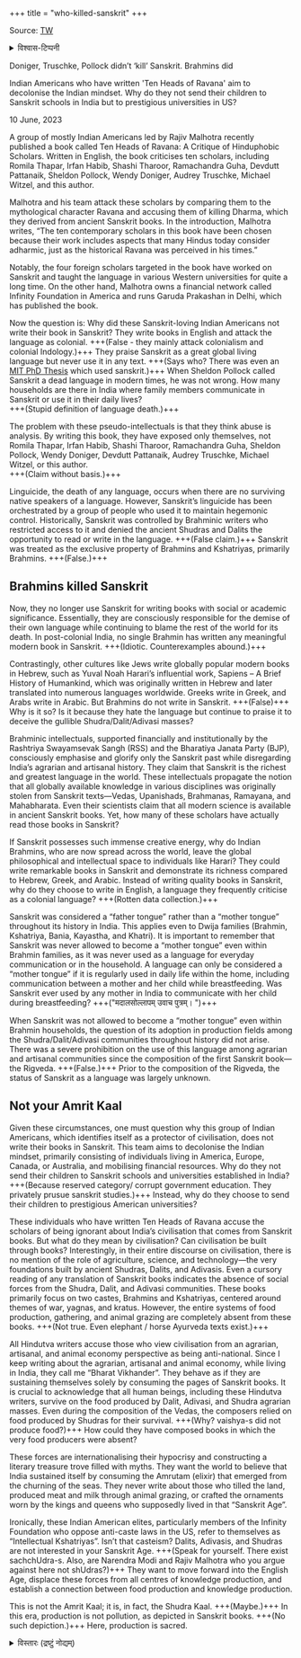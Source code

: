 +++
title = "who-killed-sanskrit"
+++

Source: [TW](https://theprint.in/opinion/doniger-truschke-pollock-didnt-kill-sanskrit-brahmins-did/1621532/)

<details><summary>विश्वास-टिप्पनी</summary>

Some of the points are addressed in [misconceptions page](https://vishvasa.github.io/sanskrit/meta/misconceptions/Sanskrit_Phobia/) ; will expand to encompass accusation of brAhmaNa hypocracy/ incompetence.
</details>


Doniger, Truschke, Pollock didn’t ‘kill’ Sanskrit. Brahmins did

Indian Americans who have written 'Ten Heads of Ravana' aim to decolonise the Indian mindset. Why do they not send their children to Sanskrit schools in India but to prestigious universities in US?

10 June, 2023


A group of mostly Indian Americans led by Rajiv Malhotra recently published a book called Ten Heads of Ravana: A Critique of Hinduphobic Scholars. Written in English, the book criticises ten scholars, including Romila Thapar, Irfan Habib, Shashi Tharoor, Ramachandra Guha, Devdutt Pattanaik, Sheldon Pollock, Wendy Doniger, Audrey Truschke, Michael Witzel, and this author.

Malhotra and his team attack these scholars by comparing them to the mythological character Ravana and accusing them of killing Dharma, which they derived from ancient Sanskrit books. In the introduction, Malhotra writes, “The ten contemporary scholars in this book have been chosen because their work includes aspects that many Hindus today consider adharmic, just as the historical Ravana was perceived in his times.”

Notably, the four foreign scholars targeted in the book have worked on Sanskrit and taught the language in various Western universities for quite a long time. On the other hand, Malhotra owns a financial network called Infinity Foundation in America and runs Garuda Prakashan in Delhi, which has published the book.

Now the question is: Why did these Sanskrit-loving Indian Americans not write their book in Sanskrit? They write books in English and attack the language as colonial. +++(False - they mainly attack colonialism and colonial Indology.)+++ They praise Sanskrit as a great global living language but never use it in any text. +++(Says who? There was even an [MIT PhD Thesis](https://groups.google.com/g/hindu-vidya/c/VB7n3nrgOVo/m/FHMo7iPXAgAJ) which used sanskrit.)+++ When Sheldon Pollock called Sanskrit a dead language in modern times, he was not wrong. How many households are there in India where family members communicate in Sanskrit or use it in their daily lives?  
+++(Stupid definition of language death.)+++

The problem with these pseudo-intellectuals is that they think abuse is analysis. By writing this book, they have exposed only themselves, not Romila Thapar, Irfan Habib, Shashi Tharoor, Ramachandra Guha, Sheldon Pollock, Wendy Doniger, Devdutt Pattanaik, Audrey Truschke, Michael Witzel, or this author.  
+++(Claim without basis.)+++

Linguicide, the death of any language, occurs when there are no surviving native speakers of a language. However, Sanskrit’s linguicide has been orchestrated by a group of people who used it to maintain hegemonic control. Historically, Sanskrit was controlled by Brahminic writers who restricted access to it and denied the ancient Shudras and Dalits the opportunity to read or write in the language. +++(False claim.)+++ Sanskrit was treated as the exclusive property of Brahmins and Kshatriyas, primarily Brahmins. +++(False.)+++


## Brahmins killed Sanskrit
Now, they no longer use Sanskrit for writing books with social or academic significance. Essentially, they are consciously responsible for the demise of their own language while continuing to blame the rest of the world for its death. In post-colonial India, no single Brahmin has written any meaningful modern book in Sanskrit. +++(Idiotic. Counterexamples abound.)+++

Contrastingly, other cultures like Jews write globally popular modern books in Hebrew, such as Yuval Noah Harari’s influential work, Sapiens – A Brief History of Humankind, which was originally written in Hebrew and later translated into numerous languages worldwide. Greeks write in Greek, and Arabs write in Arabic. But Brahmins do not write in Sanskrit. +++(False)+++ Why is it so? Is it because they hate the language but continue to praise it to deceive the gullible Shudra/Dalit/Adivasi masses?

Brahminic intellectuals, supported financially and institutionally by the Rashtriya Swayamsevak Sangh (RSS) and the Bharatiya Janata Party (BJP), consciously emphasise and glorify only the Sanskrit past while disregarding India’s agrarian and artisanal history. They claim that Sanskrit is the richest and greatest language in the world. These intellectuals propagate the notion that all globally available knowledge in various disciplines was originally stolen from Sanskrit texts—Vedas, Upanishads, Brahmanas, Ramayana, and Mahabharata. Even their scientists claim that all modern science is available in ancient Sanskrit books. Yet, how many of these scholars have actually read those books in Sanskrit?

If Sanskrit possesses such immense creative energy, why do Indian Brahmins, who are now spread across the world, leave the global philosophical and intellectual space to individuals like Harari? They could write remarkable books in Sanskrit and demonstrate its richness compared to Hebrew, Greek, and Arabic. Instead of writing quality books in Sanskrit, why do they choose to write in English, a language they frequently criticise as a colonial language? +++(Rotten data collection.)+++

Sanskrit was considered a “father tongue” rather than a “mother tongue” throughout its history in India. This applies even to Dwija families (Brahmin, Kshatriya, Bania, Kayastha, and Khatri). It is important to remember that Sanskrit was never allowed to become a “mother tongue” even within Brahmin families, as it was never used as a language for everyday communication or in the household. A language can only be considered a “mother tongue” if it is regularly used in daily life within the home, including communication between a mother and her child while breastfeeding. Was Sanskrit ever used by any mother in India to communicate with her child during breastfeeding? +++("मदालसोल्लापम् उवाच पुत्रम्। ")+++

When Sanskrit was not allowed to become a “mother tongue” even within Brahmin households, the question of its adoption in production fields among the Shudra/Dalit/Adivasi communities throughout history did not arise. There was a severe prohibition on the use of this language among agrarian and artisanal communities since the composition of the first Sanskrit book—the Rigveda. +++(False.)+++ Prior to the composition of the Rigveda, the status of Sanskrit as a language was largely unknown.


## Not your Amrit Kaal
Given these circumstances, one must question why this group of Indian Americans, which identifies itself as a protector of civilisation, does not write their books in Sanskrit. This team aims to decolonise the Indian mindset, primarily consisting of individuals living in America, Europe, Canada, or Australia, and mobilising financial resources. Why do they not send their children to Sanskrit schools and universities established in India? +++(Because reserved category/ corrupt government education. They privately prusue sanskrit studies.)+++ Instead, why do they choose to send their children to prestigious American universities?

These individuals who have written Ten Heads of Ravana accuse the scholars of being ignorant about India’s civilisation that comes from Sanskrit books. But what do they mean by civilisation? Can civilisation be built through books? Interestingly, in their entire discourse on civilisation, there is no mention of the role of agriculture, science, and technology—the very foundations built by ancient Shudras, Dalits, and Adivasis. Even a cursory reading of any translation of Sanskrit books indicates the absence of social forces from the Shudra, Dalit, and Adivasi communities. These books primarily focus on two castes, Brahmins and Kshatriyas, centered around themes of war, yagnas, and kratus. However, the entire systems of food production, gathering, and animal grazing are completely absent from these books. +++(Not true. Even elephant / horse Ayurveda texts exist.)+++

All Hindutva writers accuse those who view civilisation from an agrarian, artisanal, and animal economy perspective as being anti-national. Since I keep writing about the agrarian, artisanal and animal economy, while living in India, they call me “Bharat Vikhander”. They behave as if they are sustaining themselves solely by consuming the pages of Sanskrit books. It is crucial to acknowledge that all human beings, including these Hindutva writers, survive on the food produced by Dalit, Adivasi, and Shudra agrarian masses. Even during the composition of the Vedas, the composers relied on food produced by Shudras for their survival. +++(Why? vaishya-s did not produce food?)+++ How could they have composed books in which the very food producers were absent?

These forces are internationalising their hypocrisy and constructing a literary treasure trove filled with myths. They want the world to believe that India sustained itself by consuming the Amrutam (elixir) that emerged from the churning of the seas. They never write about those who tilled the land, produced meat and milk through animal grazing, or crafted the ornaments worn by the kings and queens who supposedly lived in that “Sanskrit Age”.

Ironically, these Indian American elites, particularly members of the Infinity Foundation who oppose anti-caste laws in the US, refer to themselves as “Intellectual Kshatriyas”. Isn’t that casteism? Dalits, Adivasis, and Shudras are not interested in your Sanskrit Age. +++(Speak for yourself. There exist sachchUdra-s. Also, are Narendra Modi and Rajiv Malhotra who you argue against here not shUdras?)+++ They want to move forward into the English Age, displace these forces from all centres of knowledge production, and establish a connection between food production and knowledge production.

This is not the Amrit Kaal; it is, in fact, the Shudra Kaal. +++(Maybe.)+++ In this era, production is not pollution, as depicted in Sanskrit books. +++(No such depiction.)+++ Here, production is sacred.

<details><summary>विस्तारः (द्रष्टुं नोद्यम्)</summary>

Kancha Ilaiah Shepherd is a political theorist, social activist and author. His latest book is The Shudras—Vision For a New Path co-edited with Karthik Raja Karuppusamy. He is currently working on a book, The Shudra Rebellion—History From Field Memories. Views are personal.

(Edited by Prashant)
</details>



